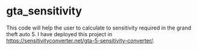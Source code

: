 # gta_sensitivity
This code will help the user to calculate to sensitivity required in the grand theft auto 5. I have deployed this project in https://sensitivityconverter.net/gta-5-sensitivity-converter/. 
